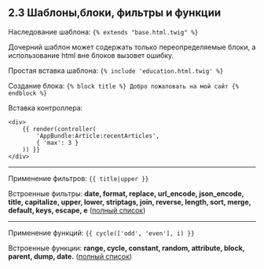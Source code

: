 ## 2.3 Шаблоны,блоки, фильтры и функции

Наследование шаблона: `{% extends "base.html.twig" %}`

Дочерний шаблон может содержать только переопределяемые блоки, а использование html вне блоков вызовет ошибку.

Простая вставка шаблона: `{% include 'education.html.twig' %}`

Создание блока: `{% block title %} Добро пожаловать на мой сайт {% endblock %}`

Вставка контроллера:

```
<div>
    {{ render(controller(
        'AppBundle:Article:recentArticles',
        { 'max': 3 }
    )) }}
</div>
```

---

Применение фильтров: `{{ title|upper }}`

Встроенные фильтры: **date, format, replace, url_encode, json_encode, title, capitalize, upper, lower, striptags, join, reverse, length, sort, merge, default, keys, escape, e**
([полный список](http://twig.sensiolabs.org/doc/filters/index.html))

---

Применение функций: `{{ cycle(['odd', 'even'], i) }}`

Встроенные функции: **range, cycle, constant, random, attribute, block, parent, dump, date.**
([полный список](http://twig.sensiolabs.org/doc/functions/index.html))